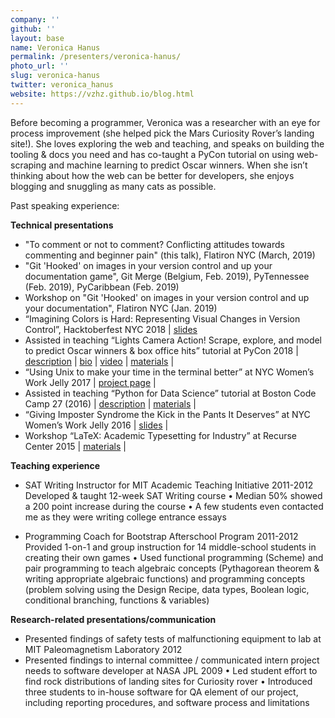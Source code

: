 ```yaml
---
company: ''
github: ''
layout: base
name: Veronica Hanus
permalink: /presenters/veronica-hanus/
photo_url: ''
slug: veronica-hanus
twitter: veronica_hanus
website: https://vzhz.github.io/blog.html
---
```


Before becoming a programmer, Veronica was a researcher with an eye for process improvement (she helped pick the Mars Curiosity Rover’s landing site!). She loves exploring the web and teaching, and speaks on building the tooling & docs you need and has co-taught a PyCon tutorial on using web-scraping and machine learning to predict Oscar winners. When she isn’t thinking about how the web can be better for developers, she enjoys blogging and snuggling as many cats as possible.

Past speaking experience:

**Technical presentations**

* "To comment or not to comment? Conflicting attitudes towards commenting and beginner pain"    (this talk), Flatiron NYC (March, 2019)
* "Git 'Hooked' on images in your version control and up your documentation game", Git Merge (Belgium, Feb. 2019), PyTennessee (Feb. 2019), PyCaribbean (Feb. 2019)
* Workshop on "Git 'Hooked' on images in your version control and up your documentation", Flatiron NYC (Jan. 2019)
* “Imagining Colors is Hard: Representing Visual Changes in Version Control”, Hacktoberfest NYC 2018 | [slides](https://bit.ly/2C7uNFI)   
* Assisted in teaching “Lights Camera Action! Scrape, explore, and model to predict Oscar winners & box office hits” tutorial at PyCon 2018 | [description](https://us.pycon.org/2018/schedule/presentation/48/) | [bio](https://us.pycon.org/2018/speaker/profile/337/) | [video](https://www.youtube.com/watch?v=XMtygcrqHqo) | [materials](https://github.com/dhanus/oscars-tutorial/blob/master/Part1-Scraping-Box-Office-Hits.ipynb) |
* “Using Unix to make your time in the terminal better” at NYC Women’s Work Jelly 2017 | [project page](https://github.com/vzhz/friendly_terminal) |
* Assisted in teaching “Python for Data Science” tutorial at Boston Code Camp 27 (2016) | [description](https://www.bostoncodecamp.com/CC26/sessions/details/16421) | [materials](https://github.com/swzCuroverse/BostonCodeCamp26) |
* “Giving Imposter Syndrome the Kick in the Pants It Deserves” at NYC Women’s Work Jelly 2016 | [slides](https://docs.google.com/presentation/d/18IB_3lKaUcEqShqjqRn62Jc5XGqhevQnfncPPD7cA18/edit) |
* Workshop “LaTeX: Academic Typesetting for Industry” at Recurse Center 2015 | [materials](https://github.com/vzhz/LaTeXresources) |

**Teaching experience**

* SAT Writing Instructor for MIT Academic Teaching Initiative 2011-2012
Developed & taught 12-week SAT Writing course • Median 50% showed a 200 point increase during the course • A few students even contacted me as they were writing college entrance essays

* Programming Coach for Bootstrap Afterschool Program 2011-2012
Provided 1-on-1 and group instruction for 14 middle-school students in creating their own games • Used functional programming (Scheme) and pair programming to teach algebraic concepts (Pythagorean theorem & writing appropriate algebraic functions) and programming concepts (problem solving using the Design Recipe, data types, Boolean logic, conditional branching, functions & variables)

**Research-related presentations/communication**

* Presented findings of safety tests of malfunctioning equipment to lab at MIT Paleomagnetism Laboratory 2012 
* Presented findings to internal committee / communicated intern project needs to software developer at NASA JPL 2009
• Led student effort to find rock distributions of landing sites for Curiosity rover • Introduced three students to in-house software for QA element of our project, including reporting procedures, and software process and limitations